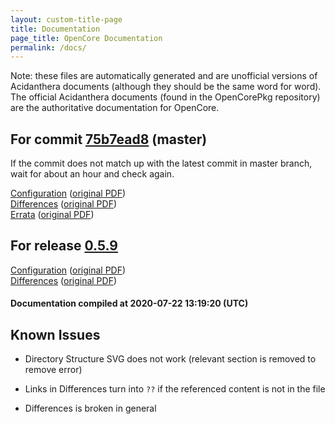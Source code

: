 ```yaml
---
layout: custom-title-page
title: Documentation
page_title: OpenCore Documentation
permalink: /docs/
---
```

Note: these files are automatically generated and are unofficial versions of Acidanthera documents (although they should be the same word for word). The official Acidanthera documents (found in the OpenCorePkg repository) are the authoritative documentation for OpenCore.

## For commit [75b7ead8](https://github.com/acidanthera/OpenCorePkg/tree/75b7ead8dcfbcb07e8dc737a4f0664b6f91e0187) (master)

If the commit does not match up with the latest commit in master branch, wait for about an hour and check again.

[Configuration](latest/Configuration.html) ([original PDF](https://github.com/acidanthera/OpenCorePkg/blob/75b7ead8dcfbcb07e8dc737a4f0664b6f91e0187/Docs/Configuration.pdf))
<br>
[Differences](latest/Differences.html) ([original PDF](https://github.com/acidanthera/OpenCorePkg/blob/75b7ead8dcfbcb07e8dc737a4f0664b6f91e0187/Docs/Differences/Differences.pdf))
<br>
[Errata](latest/Errata.html) ([original PDF](https://github.com/acidanthera/OpenCorePkg/blob/75b7ead8dcfbcb07e8dc737a4f0664b6f91e0187/Docs/Errata/Errata.pdf))

## For release [0.5.9](https://github.com/acidanthera/OpenCorePkg/tree/0.5.9)

[Configuration](release/Configuration.html) ([original PDF](https://github.com/acidanthera/OpenCorePkg/blob/0.5.9/Docs/Configuration.pdf))
<br>
[Differences](release/Differences.html) ([original PDF](https://github.com/acidanthera/OpenCorePkg/blob/0.5.9/Docs/Differences/Differences.pdf))

#### Documentation compiled at 2020-07-22 13:19:20 (UTC)

## Known Issues

* Directory Structure SVG does not work (relevant section is removed to remove error)

* Links in Differences turn into `??` if the referenced content is not in the file

* Differences is broken in general
